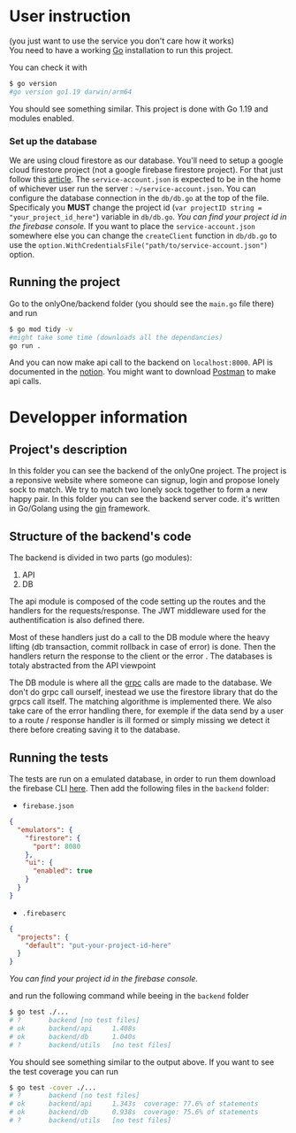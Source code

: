 # User instruction
(you just want to use the service you don't care how it works)  
You need to have a working [Go](https://go.dev/learn/) installation to run this project.

You can check it with 
```bash
$ go version
#go version go1.19 darwin/arm64
```
You should see something similar. This project is done with Go 1.19 and modules enabled.
### Set up the database
We are using cloud firestore as our database. You'll need to setup a google cloud firestore project (not a google firebase firestore project).
For that just follow this [article](https://cloud.google.com/firestore/docs/quickstart-servers#set_up_your_project). 
The `service-account.json` is expected to be in the home of whichever user run the server : `~/service-account.json`.
You can configure the database connection in the `db/db.go` at the top of the file. Specificaly you **MUST** change the project id (`var projectID string = "your_project_id_here"`) variable in `db/db.go`.
_You can find your project id in the firebase console._
If you want to place the `service-account.json` somewhere else you can change the `createClient` function in `db/db.go` to use the `option.WithCredentialsFile("path/to/service-account.json")` option.


## Running the project
Go to the onlyOne/backend folder (you should see the `main.go` file there) and run
```bash
$ go mod tidy -v
#might take some time (downloads all the dependancies)
go run .
```
And you can now make api call to the backend on `localhost:8000`. 
API is documented in the [notion](https://www.notion.so/webblitchy/Sp-cification-API-049c86e231324f048c2d2569b49a30ac). You might want to download [Postman](https://www.postman.com/) to make api calls.



# Developper information

## Project's description 
In this folder you can see the backend of the onlyOne project.
The project is a reponsive website where someone can signup, login and propose lonely sock to match. We try to match two lonely sock together to form a new happy pair. 
In this folder you can see the backend server code. it's written in Go/Golang using the [gin](https://gin-gonic.com/) framework.

## Structure of the backend's code

The backend is divided in two parts (go modules):
 1. API
 2. DB  


The api module is composed of the code setting up the routes and the handlers for the requests/response. The JWT middleware used for the authentification is also defined there.

Most of these handlers just do a call to the DB module where the heavy lifting (db transaction, commit rollback in case of error) is done. Then the handlers return the response to the client or the error .
The databases is totaly abstracted from the API viewpoint

The DB module is where all the [grpc](https://grpc.io) calls are made to the database. We don't do grpc call ourself, inestead we use the firestore library that do the grpcs call itself. The matching algorithme is implemented there. We also take care of the error handling there, for exemple if the data send by a user to a route / response handler is ill formed or simply missing we detect it there before creating saving it to the database. 


## Running the tests
The tests are run on a emulated database, in order to run them download the firebase CLI [here](https://firebaseopensource.com/projects/firebase/firebase-tools/).
Then add the following files in the `backend` folder:
- `firebase.json`
```json
{
  "emulators": {
    "firestore": {
      "port": 8080
    },
    "ui": {
      "enabled": true
    }
  }
}
```
- `.firebaserc`
```json
{
  "projects": {
    "default": "put-your-project-id-here"
  }
}
```
_You can find your project id in the firebase console._


 and run the following command while beeing in the `backend` folder
```bash
$ go test ./...
# ?       backend [no test files]
# ok      backend/api     1.408s
# ok      backend/db      1.040s
# ?       backend/utils   [no test files]
```
You should see something similar to the output above. If you want to see the test coverage you can run
```bash
$ go test -cover ./...
# ?       backend [no test files]
# ok      backend/api     1.343s  coverage: 77.6% of statements
# ok      backend/db      0.938s  coverage: 75.6% of statements
# ?       backend/utils   [no test files]
```
